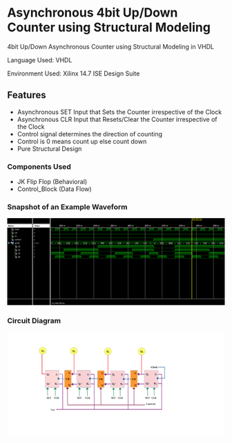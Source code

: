 # Asynchronous 4bit Up/Down Counter using Structural Modeling
4bit Up/Down Asynchronous Counter using Structural Modeling in VHDL

Language Used: VHDL

Environment Used: Xilinx 14.7 ISE Design Suite 
## Features
* Asynchronous SET Input that Sets the Counter irrespective of the Clock
* Asynchronous CLR Input that Resets/Clear the Counter irrespective of the Clock
* Control signal determines the direction of counting
* Control is 0 means count up else count down
* Pure Structural Design
### Components Used
* JK Flip Flop (Behavioral)
* Control_Block (Data Flow)
### Snapshot of an Example Waveform
![Example](https://github.com/Siddhartha-Dhar/Digital_Circuits_VHDL/blob/main/Counters/Async_Up_Down_4bit_STRCTL/Example_SS.png)
### Circuit Diagram
![Circuit_Diagram](https://github.com/Siddhartha-Dhar/Digital_Circuits_VHDL/blob/main/Counters/Async_Up_Down_4bit_STRCTL/Circuit_Diagram.png)
